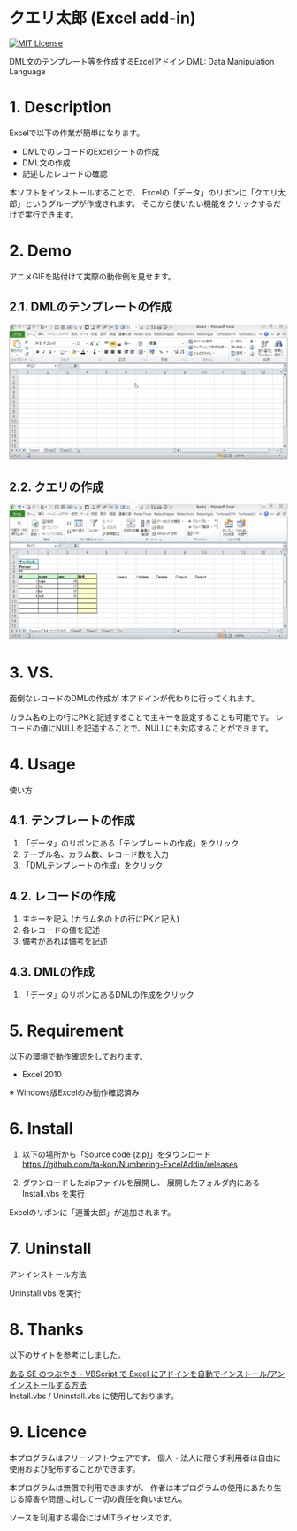 クエリ太郎 (Excel add-in)
====

[![MIT License](https://img.shields.io/badge/license-MIT-blue.svg?style=flat)](./LICENSE)

DML文のテンプレート等を作成するExcelアドイン
DML: Data Manipulation Language

# 1. Description
Excelで以下の作業が簡単になります。
- DMLでのレコードのExcelシートの作成
- DML文の作成
- 記述したレコードの確認

本ソフトをインストールすることで、
Excelの「データ」のリボンに「クエリ太郎」というグループが作成されます。
そこから使いたい機能をクリックするだけで実行できます。

# 2. Demo
アニメGIFを貼付けて実際の動作例を見せます。

## 2.1. DMLのテンプレートの作成
![DMLテンプレートの作成.gif](https://github.com/ta-kon/SQL-ExcelAddin/blob/master/movie/DML%E3%83%86%E3%83%B3%E3%83%97%E3%83%AC%E3%83%BC%E3%83%88%E3%81%AE%E4%BD%9C%E6%88%90.gif?raw=true)

## 2.2. クエリの作成
![DML文の作成.gif](https://github.com/ta-kon/SQL-ExcelAddin/blob/master/movie/DML%E6%96%87%E3%81%AE%E4%BD%9C%E6%88%90.gif?raw=true)

# 3. VS.
面倒なレコードのDMLの作成が
本アドインが代わりに行ってくれます。

カラム名の上の行にPKと記述することで主キーを設定することも可能です。
レコードの値にNULLを記述することで、NULLにも対応することができます。

# 4. Usage
使い方

## 4.1. テンプレートの作成
1. 「データ」のリボンにある「テンプレートの作成」をクリック
2. テーブル名、カラム数、レコード数を入力
3. 「DMLテンプレートの作成」をクリック

## 4.2. レコードの作成
1. 主キーを記入 (カラム名の上の行にPKと記入)
2. 各レコードの値を記述
3. 備考があれば備考を記述

## 4.3. DMLの作成
1. 「データ」のリボンにあるDMLの作成をクリック


# 5. Requirement
以下の環境で動作確認をしております。
* Excel 2010

※ Windows版Excelのみ動作確認済み

# 6. Install

1. 以下の場所から「Source code (zip)」をダウンロード
https://github.com/ta-kon/Numbering-ExcelAddin/releases

2. ダウンロードしたzipファイルを展開し、
展開したフォルダ内にある
Install.vbs を実行

Excelのリボンに「連番太郎」が追加されます。

# 7. Uninstall
アンインストール方法

Uninstall.vbs を実行


# 8. Thanks

以下のサイトを参考にしました。

[ある SE のつぶやき - VBScript で Excel にアドインを自動でインストール/アンインストールする方法](http://fnya.cocolog-nifty.com/blog/2014/03/vbscript-excel-.html)  
Install.vbs / Uninstall.vbs に使用しております。

# 9. Licence
本プログラムはフリーソフトウェアです。
個人・法人に限らず利用者は自由に使用および配布することができます。

本プログラムは無償で利用できますが、
作者は本プログラムの使用にあたり生じる障害や問題に対して一切の責任を負いません。

ソースを利用する場合にはMITライセンスです。
